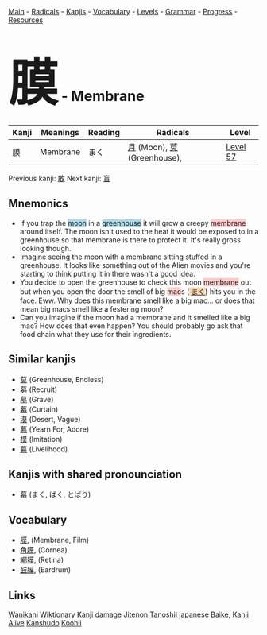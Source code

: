 <style> bigfont {font-size: 100px}</style>
[Main](../README.md) -
[Radicals](../radicals.md) -
[Kanjis](../kanjis.md) -
[Vocabulary](../vocabulary.md) -
[Levels](../levels.md) -
[Grammar](../grammar.md) - 
[Progress](../progress.md) -
[Resources](../resources.md)
# <bigfont> 膜</bigfont> - Membrane 

| Kanji | Meanings | Reading | Radicals | Level |
| --- | --- | --- | --- | --- |
| 膜 | Membrane | まく | [月](../radicals/月.md) (Moon), [莫](../radicals/莫.md) (Greenhouse),  | [Level 57](../levels/wk_level57.md) |

Previous kanji: [敢](敢.md) Next kanji: [盲](盲.md) 

## Mnemonics
 * If you trap the <span style="background-color:#ADD8E6"> moon</span> in a <span style="background-color:#ADD8E6"> greenhouse</span> it will grow a creepy <span style="background-color:#ffcccb"> membrane</span> around itself. The moon isn't used to the heat it would be exposed to in a greenhouse so that membrane is there to protect it. It's really gross looking though.
* Imagine seeing the moon with a membrane sitting stuffed in a greenhouse. It looks like something out of the Alien movies and you're starting to think putting it in there wasn't a good idea.
* You decide to open the greenhouse to check this moon <span style="background-color:#ffcccb"> membrane</span> out but when you open the door the smell of big <span style="background-color:#ffcccb"> mac</span>s (<span style="background-color:#fed8b1"> [まく](https://jisho.org/search/まく)</span>) hits you in the face. Eww. Why does this membrane smell like a big mac... or does that mean big macs smell like a festering moon?
* Can you imagine if the moon had a membrane and it smelled like a big mac? How does that even happen? You should probably go ask that food chain what they use for their ingredients.


## Similar kanjis
 * [莫](莫.md) (Greenhouse, Endless)
* [募](募.md) (Recruit)
* [墓](墓.md) (Grave)
* [幕](幕.md) (Curtain)
* [漠](漠.md) (Desert, Vague)
* [慕](慕.md) (Yearn For, Adore)
* [模](模.md) (Imitation)
* [暮](暮.md) (Livelihood)



## Kanjis with shared pronounciation
 * [幕](幕.md) (まく, ばく, とばり)



## Vocabulary
 * [膜](../vocabulary/膜.md), (Membrane, Film)
* [角膜](../vocabulary/膜.md), (Cornea)
* [網膜](../vocabulary/膜.md), (Retina)
* [鼓膜](../vocabulary/膜.md), (Eardrum)




## Links 


[Wanikani](https://www.wanikani.com/kanji/膜)
[Wiktionary](https://en.wiktionary.org/wiki/膜)
[Kanji damage](http://www.kanjidamage.com/kanji/search?utf8=✓&q=膜)
[Jitenon](https://jitenon.com/kanji/膜)
[Tanoshii japanese](https://www.tanoshiijapanese.com/dictionary/kanji.cfm?k=膜)
[Baike](https://baike.baidu.com/item/膜),
[Kanji Alive](https://app.kanjialive.com/膜)
[Kanshudo](https://www.kanshudo.com/searchmn?q=膜)
[Koohii](https://kanji.koohii.com/study/kanji/膜)

